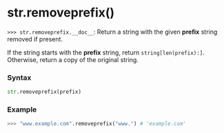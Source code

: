 # str.removeprefix()

`>>> str.removeprefix.__doc__`: Return a string with the given **prefix** string removed if present.

If the string starts with the **prefix** string, return `string[len(prefix):]`. Otherwise, return a copy of the original string.

### Syntax

```python
str.removeprefix(prefix)
```

### Example

```python
>>> "www.example.com".removeprefix("www.") # 'example.com'
```
